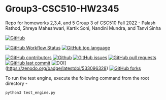 # Group3-CSC510-HW2345
Repo for homeworks 2,3,4, and 5 Group 3 of CSC510 Fall 2022 - Palash Rathod, Shreya Maheshwari, Kartik Soni, Nandini Mundra, and Tanvi Sinha

[![GitHub](https://img.shields.io/github/license/kartikson1/Group3-CSC510-HW2345)](https://github.com/kartikson1/Group3-CSC510-HW2345/blob/main/LICENSE)
<!-- ![GitHub Workflow Status](https://img.shields.io/github/workflow/status/kartikson1/Group3-CSC510-Fall22/Python%20application) -->
[![GitHub Workflow Status](https://img.shields.io/github/workflow/status/kartikson1/Group3-CSC510-Fall22/Python%20application)](https://github.com/kartikson1/Group3-CSC510-Fall22/actions)
[![GitHub top language](https://img.shields.io/github/languages/top/kartikson1/Group3-CSC510-HW2345)](https://docs.python.org/3/)
<!-- ![Codecov](https://img.shields.io/codecov/c/github/kartikson1/Group3-CSC510-Fall22?flag=codecov&token=cd650c80-d8e0-491b-a414-55a9be644064) -->
[![GitHub contributors](https://img.shields.io/github/contributors/kartikson1/Group3-CSC510-HW2345)](https://github.com/kartikson1/Group3-CSC510-HW2345/graphs/contributors)
[![Github](https://img.shields.io/badge/language-python-red.svg)](https://docs.python.org/3/)
[![GitHub issues](https://img.shields.io/github/issues/kartikson1/Group3-CSC510-HW2345)](https://github.com/kartikson1/Group3-CSC510-HW2345/issues)
[![GitHub pull requests](https://img.shields.io/github/issues-pr/kartikson1/Group3-CSC510-HW2345)](https://github.com/kartikson1/Group3-CSC510-HW2345/pulls)
[![GitHub last commit](https://img.shields.io/github/last-commit/kartikson1/Group3-CSC510-HW2345)](https://github.com/kartikson1/Group3-CSC510-HW2345/commits/main)
![DOI](https://zenodo.org/badge/533096328.svg)](https://zenodo.org/badge/latestdoi/533096328)
[![GitHub forks](https://img.shields.io/github/forks/kartikson1/Group3-CSC510-HW2345?style=social)](https://github.com/kartikson1/Group3-CSC510-HW2345/network/members)


To run the test engine, execute the following command from the root directory - 
```python
python3 test_engine.py
```

